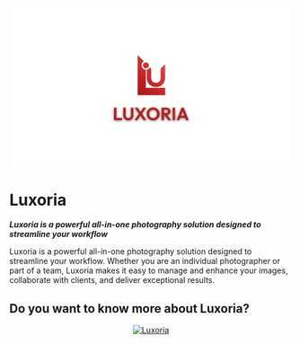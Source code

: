 <div class="align">

<picture>
    <img src="assets/Luxoria_logo.png" alt="Cover">
</picture>

</div>

# Luxoria

***Luxoria is a powerful all-in-one photography solution designed to streamline your workflow***

Luxoria is a powerful all-in-one photography solution designed to streamline your workflow. Whether you are an individual photographer or part of a team, Luxoria makes it easy to manage and enhance your images, collaborate with clients, and deliver exceptional results.

## Do you want to know more about Luxoria?

<div align="center">
    <a href="https://github.com/LuxoriaSoft/Luxoria" target="_blank">
        <img src="https://img.shields.io/badge/GitHub-Visit%20Main%20Repo-blue?style=for-the-badge&logo=github" alt="Luxoria">
    </a>
</div>